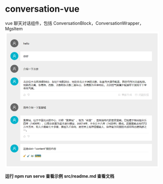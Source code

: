 # conversation-vue

vue 聊天对话组件，包括 ConversationBlock，ConversationWrapper，MgsItem
![alt text](image.png)

**运行 npm run serve 查看示例**
**src/readme.md 查看文档**
